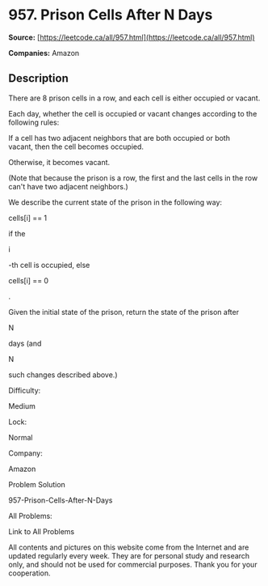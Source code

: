 # 957. Prison Cells After N Days

**Source:** [https://leetcode.ca/all/957.html](https://leetcode.ca/all/957.html)

**Companies:** Amazon

## Description

There are 8 prison cells in a row, and each cell is either occupied or vacant.

Each day, whether the cell is occupied or vacant changes according to the following
        rules:

If a cell has two adjacent neighbors that are both occupied or both vacant, then
            the cell becomes occupied.

Otherwise, it becomes vacant.

(Note that because the prison is a row, the first and the last cells in the row can't
        have two adjacent neighbors.)

We describe the current state of the prison in the following way:

cells[i] ==
        1

if the

i

-th cell is occupied, else

cells[i] == 0

.

Given the initial state of the prison, return the state of the prison after

N

days (and

N

such changes described above.)

Difficulty:

Medium

Lock:

Normal

Company:

Amazon

Problem Solution

957-Prison-Cells-After-N-Days

All Problems:

Link to All Problems

All contents and pictures on this website come from the Internet and are updated regularly every week. They are for personal study and research only, and should not be used for commercial purposes. Thank you for your cooperation.


